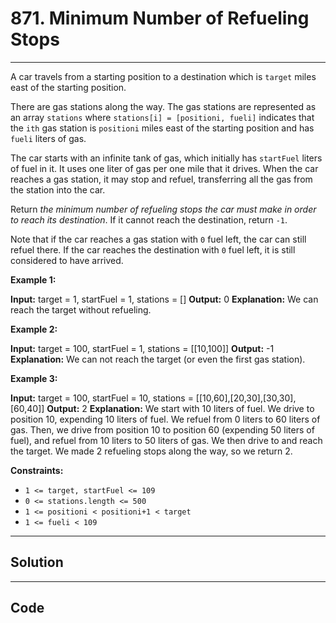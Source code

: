 # 871. Minimum Number of Refueling Stops

---

A car travels from a starting position to a destination which is `target` miles east of the starting position.

There are gas stations along the way. The gas stations are represented as an array `stations` where `stations[i] = [positioni, fueli]` indicates that the `ith` gas station is `positioni` miles east of the starting position and has `fueli` liters of gas.

The car starts with an infinite tank of gas, which initially has `startFuel` liters of fuel in it. It uses one liter of gas per one mile that it drives. When the car reaches a gas station, it may stop and refuel, transferring all the gas from the station into the car.

Return _the minimum number of refueling stops the car must make in order to reach its destination_. If it cannot reach the destination, return `-1`.

Note that if the car reaches a gas station with `0` fuel left, the car can still refuel there. If the car reaches the destination with `0` fuel left, it is still considered to have arrived.

 

**Example 1:**


**Input:** target = 1, startFuel = 1, stations = []
**Output:** 0
**Explanation:** We can reach the target without refueling.


**Example 2:**


**Input:** target = 100, startFuel = 1, stations = [[10,100]]
**Output:** -1
**Explanation:** We can not reach the target (or even the first gas station).


**Example 3:**


**Input:** target = 100, startFuel = 10, stations = [[10,60],[20,30],[30,30],[60,40]]
**Output:** 2
**Explanation:** We start with 10 liters of fuel.
We drive to position 10, expending 10 liters of fuel.  We refuel from 0 liters to 60 liters of gas.
Then, we drive from position 10 to position 60 (expending 50 liters of fuel),
and refuel from 10 liters to 50 liters of gas.  We then drive to and reach the target.
We made 2 refueling stops along the way, so we return 2.


 

**Constraints:**

  * `1 <= target, startFuel <= 109`
  * `0 <= stations.length <= 500`
  * `1 <= positioni < positioni+1 < target`
  * `1 <= fueli < 109`

---

## Solution



---

## Code
```python


```